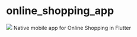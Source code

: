 # online_shopping_app
![](https://github.com/andywang0625/OnlineShopping/workflows/Flutter%20CI/badge.svg)
 Native mobile app for Online Shopping in Flutter
